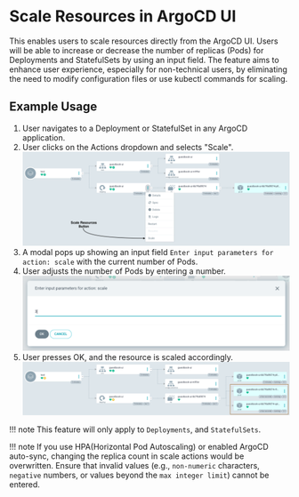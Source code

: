 # Scale Resources in ArgoCD UI

This enables users to scale resources directly from the ArgoCD UI. Users will be able to increase or decrease the number of replicas (Pods) for Deployments and StatefulSets by using an input field. The feature aims to enhance user experience, especially for non-technical users, by eliminating the need to modify configuration files or use kubectl commands for scaling.


## Example Usage
1. User navigates to a Deployment or StatefulSet in any ArgoCD application.
2. User clicks on the Actions dropdown and selects "Scale".
  ![action button for scaling](../assets/scale_resources_1.png)
3. A modal pops up showing an input field `Enter input parameters for action: scale` with the current number of Pods.
4. User adjusts the number of Pods by entering a number.
  ![input field for scaling](../assets/scale_resources_2.png)
5. User presses OK, and the resource is scaled accordingly.
  ![result for scaling](../assets/scale_resources_3.png)


!!! note
    This feature will only apply to `Deployments`, and `StatefulSets`.

!!! note
    If you use HPA(Horizontal Pod Autoscaling) or enabled ArgoCD auto-sync, changing the replica count in scale actions would be overwritten.
    Ensure that invalid values (e.g., `non-numeric` characters, `negative` numbers, or values beyond the `max integer limit`) cannot be entered.
